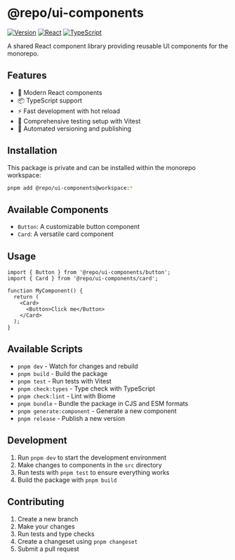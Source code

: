 # @repo/ui-components

[![Version](https://img.shields.io/badge/version-1.0.1-blue.svg)](package.json)
[![React](https://img.shields.io/badge/react-19.0.0-blue.svg)](package.json)
[![TypeScript](https://img.shields.io/badge/typescript-5.7.3-blue.svg)](package.json)

A shared React component library providing reusable UI components for the monorepo.

## Features

- 🎨 Modern React components
- 📦 TypeScript support
- ⚡️ Fast development with hot reload
- 🧪 Comprehensive testing setup with Vitest
- 🔄 Automated versioning and publishing

## Installation

This package is private and can be installed within the monorepo workspace:

```bash
pnpm add @repo/ui-components@workspace:*
```

## Available Components

- `Button`: A customizable button component
- `Card`: A versatile card component

## Usage

```tsx
import { Button } from '@repo/ui-components/button';
import { Card } from '@repo/ui-components/card';

function MyComponent() {
  return (
    <Card>
      <Button>Click me</Button>
    </Card>
  );
}
```

## Available Scripts

- `pnpm dev` - Watch for changes and rebuild
- `pnpm build` - Build the package
- `pnpm test` - Run tests with Vitest
- `pnpm check:types` - Type check with TypeScript
- `pnpm check:lint` - Lint with Biome
- `pnpm bundle` - Bundle the package in CJS and ESM formats
- `pnpm generate:component` - Generate a new component
- `pnpm release` - Publish a new version

## Development

1. Run `pnpm dev` to start the development environment
2. Make changes to components in the `src` directory
3. Run tests with `pnpm test` to ensure everything works
4. Build the package with `pnpm build`

## Contributing

1. Create a new branch
2. Make your changes
3. Run tests and type checks
4. Create a changeset using `pnpm changeset`
5. Submit a pull request